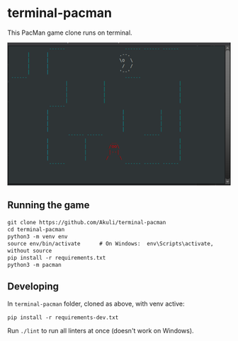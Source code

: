 # terminal-pacman
This PacMan game clone runs on terminal.

![Screenshot](screenshot.png)


## Running the game

```
git clone https://github.com/Akuli/terminal-pacman
cd terminal-pacman
python3 -m venv env
source env/bin/activate      # On Windows:  env\Scripts\activate, without source
pip install -r requirements.txt
python3 -m pacman
```

## Developing

In `terminal-pacman` folder, cloned as above, with venv active:

```
pip install -r requirements-dev.txt
```

Run `./lint` to run all linters at once (doesn't work on Windows).
